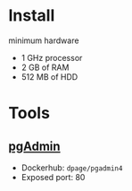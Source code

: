 
# Install
minimum hardware
- 1 GHz processor
- 2 GB of RAM
- 512 MB of HDD

# Tools

## [pgAdmin](https://www.pgadmin.org/)

- Dockerhub: `dpage/pgadmin4`
- Exposed port: 80
